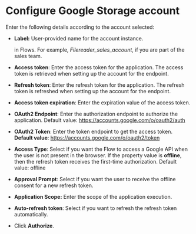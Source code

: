 # Configure Google Storage account

Enter the following details according to the account selected: 

* **Label:** User-provided name for the account instance.

  in Flows. For example, _Filereader\_sales\_account_, if you are part of the sales team.

* **Access token**: Enter the access token for the application. The access token is retrieved when setting up the account for the endpoint.
* **Refresh token**: Enter the refresh token for the application. The refresh token is refreshed when setting up the account for the endpoint.
* **Access token expiration**: Enter the expiration value of the access token. 
* **OAuth2 Endpoint**: Enter the authorization endpoint to authorize the application. Default value: https://accounts.google.com/o/oauth2/auth
* **OAuth2 Token**: Enter the token endpoint to get the access token.  **Default value**:  https://accounts.google.com/o/oauth2/token
* **Access Type**:  Select if you want the Flow to access a Google API when the user is not present in the browser. If the property value is **offline**, then the refresh token receives the first-time authorization. Default value:  offline
* **Approval Prompt**: Select if you want the user to receive the offline consent for a new refresh token.
* **Application Scope:** Enter the scope of the application execution. 
* **Auto-refresh token**: Select if you want to refresh the refresh token automatically. 
* Click **Authorize**.

